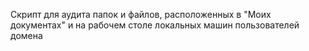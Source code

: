 Скрипт для аудита папок и файлов, расположенных в "Моих документах" и на рабочем столе локальных машин пользователей домена